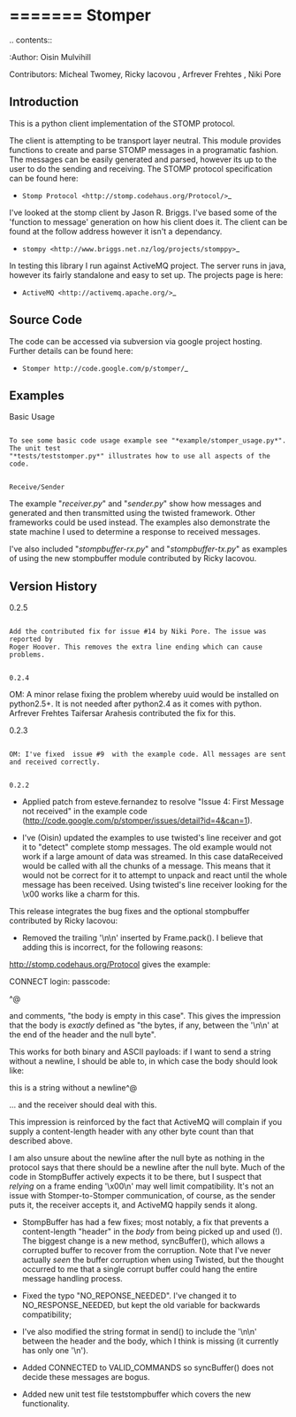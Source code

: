 =======
Stomper
=======

.. contents::

:Author:
    Oisin Mulvihill

Contributors:
    Micheal Twomey, Ricky Iacovou <iacovou at gmail dot com>,
    Arfrever Frehtes <arfrever dot fta at gmail dot com>,
    Niki Pore <niki pore at gmail dot com>



Introduction
------------

This is a python client implementation of the STOMP protocol.

The client is attempting to be transport layer neutral. This module provides
functions to create and parse STOMP messages in a programatic fashion. The
messages can be easily generated and parsed, however its up to the user to do
the sending and receiving. The STOMP protocol specification can be found here:

- `Stomp Protocol <http://stomp.codehaus.org/Protocol/>`_

I've looked at the stomp client by Jason R. Briggs. I've based some of the
'function to message' generation on how his client does it. The client can
be found at the follow address however it isn't a dependancy.

- `stompy <http://www.briggs.net.nz/log/projects/stomppy>`_

In testing this library I run against ActiveMQ project. The server runs
in java, however its fairly standalone and easy to set up. The projects
page is here:

- `ActiveMQ <http://activemq.apache.org/>`_


Source Code
-----------

The code can be accessed via subversion via google project hosting. Further
details can be found here:

- `Stomper http://code.google.com/p/stomper/`_


Examples
--------

Basic Usage
~~~~~~~~~~~

To see some basic code usage example see "*example/stomper_usage.py*". The unit test
"*tests/teststomper.py*" illustrates how to use all aspects of the code.


Receive/Sender
~~~~~~~~~~~~~~

The example "*receiver.py*" and "*sender.py*" show how messages and generated and then
transmitted using the twisted framework. Other frameworks could be used instead. The
examples also demonstrate the state machine I used to determine a response to received
messages.

I've also included "*stompbuffer-rx.py*"  and "*stompbuffer-tx.py*" as examples of using
the new stompbuffer module contributed by Ricky Iacovou.


Version History
---------------

0.2.5
~~~~~

Add the contributed fix for issue #14 by Niki Pore. The issue was reported by
Roger Hoover. This removes the extra line ending which can cause problems.


0.2.4
~~~~~

OM: A minor relase fixing the problem whereby uuid would be installed on python2.5+. It
is not needed after python2.4 as it comes with python. Arfrever Frehtes Taifersar Arahesis
contributed the fix for this.


0.2.3
~~~~~

OM: I've fixed  issue #9  with the example code. All messages are sent and received correctly.


0.2.2
~~~~~

- Applied patch from esteve.fernandez to resolve "Issue 4: First Message not received" in the
example code (http://code.google.com/p/stomper/issues/detail?id=4&can=1).

- I've (Oisin) updated the examples to use twisted's line receiver and got it to "detect"
complete stomp messages. The old example would not work if a large amount of data was streamed.
In this case dataReceived would be called with all the chunks of a message. This means that it
would not be correct for it to attempt to unpack and react until the whole message has been
received. Using twisted's line receiver looking for the \x00 works like a charm for this.


This release integrates the bug fixes and the optional stompbuffer contributed by Ricky
Iacovou:

- Removed the trailing '\n\n' inserted by Frame.pack(). I believe that adding this is
incorrect, for the following reasons:

http://stomp.codehaus.org/Protocol gives the example:

CONNECT
login: <username>
passcode:<passcode>

^@

and comments, "the body is empty in this case". This gives the impression that the body
is *exactly* defined as "the bytes, if any, between the '\n\n' at the end of the header
and the null byte".

This works for both binary and ASCII payloads: if I want to send a string without a
newline, I should be able to, in which case the body should look like:

this is a string without a newline^@

... and the receiver should deal with this.

This impression is reinforced by the fact that ActiveMQ will complain if you supply a
content-length header with any other byte count than that described above.

I am also unsure about the newline after the null byte as nothing in the protocol says
that there should be a newline after the null byte. Much of the code in StompBuffer
actively expects it to be there, but I suspect that *relying* on a frame ending '\x00\n'
may well limit compatibility. It's not an issue with Stomper-to-Stomper communication,
of course, as the sender puts it, the receiver accepts it, and ActiveMQ happily sends
it along.

- StompBuffer has had a few fixes; most notably, a fix that prevents a content-length "header"
in the *body* from being picked up and used (!). The biggest change is a new method,
syncBuffer(), which allows a corrupted buffer to recover from the corruption. Note that
I've never actually *seen* the buffer corruption when using Twisted, but the thought
occurred to me that a single corrupt buffer could hang the entire message handling process.

- Fixed the typo "NO_REPONSE_NEEDED". I've changed it to NO_RESPONSE_NEEDED, but kept the
old variable for backwards compatibility;

- I've also modified the string format in send() to include the '\n\n' between the header
and the body, which I think is missing (it currently has only one '\n').

- Added CONNECTED to VALID_COMMANDS so syncBuffer() does not decide these messages are bogus.

- Added new unit test file teststompbuffer which covers the new functionality.

